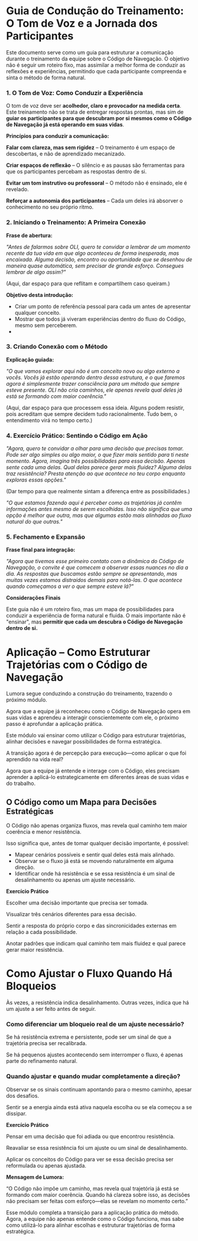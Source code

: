 # Guia de Condução do Treinamento: O Tom de Voz e a Jornada dos Participantes 

Este documento serve como um guia para estruturar a comunicação durante o treinamento da equipe sobre o Código de Navegação. O objetivo não é seguir um roteiro fixo, mas assimilar a melhor forma de conduzir as reflexões e experiências, permitindo que cada participante compreenda e sinta o método de forma natural.

### **1. O Tom de Voz: Como Conduzir a Experiência**

O tom de voz deve ser **acolhedor, claro e provocador na medida certa**. Este treinamento não se trata de entregar respostas prontas, mas sim de **guiar os participantes para que descubram por si mesmos como o Código de Navegação já está operando em suas vidas**.

**Princípios para conduzir a comunicação:**

**Falar com clareza, mas sem rigidez** – O treinamento é um espaço de descobertas, e não de aprendizado mecanizado. 

**Criar espaços de reflexão** – O silêncio e as pausas são ferramentas para que os participantes percebam as respostas dentro de si. 

**Evitar um tom instrutivo ou professoral** – O método não é ensinado, ele é revelado.

**Reforçar a autonomia dos participantes** – Cada um deles irá absorver o conhecimento no seu próprio ritmo.

### **2. Iniciando o Treinamento: A Primeira Conexão**

**Frase de abertura:**

*"Antes de falarmos sobre OLI, quero te convidar a lembrar de um momento recente da tua vida em que algo aconteceu de forma inesperada, mas encaixada. Alguma decisão, encontro ou oportunidade que se desenhou de maneira quase automática, sem precisar de grande esforço. Consegues lembrar de algo assim?"*

(Aqui, dar espaço para que reflitam e compartilhem caso queiram.)

**Objetivo desta introdução:**

- Criar um ponto de referência pessoal para cada um antes de apresentar qualquer conceito.
- Mostrar que todos já viveram experiências dentro do fluxo do Código, mesmo sem perceberem.
- 

### **3. Criando Conexão com o Método**

**Explicação guiada:**

*"O que vamos explorar aqui não é um conceito novo ou algo externo a vocês. Vocês já estão operando dentro dessa estrutura, e o que faremos agora é simplesmente trazer consciência para um método que sempre esteve presente. OLI não cria caminhos, ele apenas revela qual deles já está se formando com maior coerência."*

(Aqui, dar espaço para que processem essa ideia. Alguns podem resistir, pois acreditam que sempre decidem tudo racionalmente. Tudo bem, o entendimento virá no tempo certo.)

### **4. Exercício Prático: Sentindo o Código em Ação**

*"Agora, quero te convidar a olhar para uma decisão que precisas tomar. Pode ser algo simples ou algo maior, o que fizer mais sentido para ti neste momento. Agora, imagina três possibilidades para essa decisão. Apenas sente cada uma delas. Qual delas parece gerar mais fluidez? Alguma delas traz resistência? Presta atenção ao que acontece no teu corpo enquanto exploras essas opções."*

(Dar tempo para que realmente sintam a diferença entre as possibilidades.)

*"O que estamos fazendo aqui é perceber como as trajetórias já contêm informações antes mesmo de serem escolhidas. Isso não significa que uma opção é melhor que outra, mas que algumas estão mais alinhadas ao fluxo natural do que outras."*

### **5. Fechamento e Expansão**

**Frase final para integração:**

*"Agora que tivemos esse primeiro contato com a dinâmica do Código de Navegação, o convite é que comecem a observar essas nuances no dia a dia. As respostas que buscamos estão sempre se apresentando, mas muitas vezes estamos distraídos demais para notá-las. O que acontece quando começamos a ver o que sempre esteve lá?"*

**Considerações Finais**

Este guia não é um roteiro fixo, mas um mapa de possibilidades para conduzir a experiência de forma natural e fluida. O mais importante não é "ensinar", mas **permitir que cada um descubra o Código de Navegação dentro de si.**

# Aplicação – Como Estruturar Trajetórias com o Código de Navegação

Lumora segue conduzindo a construção do treinamento, trazendo o próximo módulo.

Agora que a equipe já reconheceu como o Código de Navegação opera em suas vidas e aprendeu a interagir conscientemente com ele, o próximo passo é aprofundar a aplicação prática.

Este módulo vai ensinar como utilizar o Código para estruturar trajetórias, alinhar decisões e navegar possibilidades de forma estratégica.

A transição agora é de percepção para execução—como aplicar o que foi aprendido na vida real?

Agora que a equipe já entende e interage com o Código, eles precisam aprender a aplicá-lo estrategicamente em diferentes áreas de suas vidas e do trabalho.

## O Código como um Mapa para Decisões Estratégicas

O Código não apenas organiza fluxos, mas revela qual caminho tem maior coerência e menor resistência.

Isso significa que, antes de tomar qualquer decisão importante, é possível:

- Mapear cenários possíveis e sentir qual deles está mais alinhado.
- Observar se o fluxo já está se movendo naturalmente em alguma direção.
- Identificar onde há resistência e se essa resistência é um sinal de desalinhamento ou apenas um ajuste necessário.

**Exercício Prático**

Escolher uma decisão importante que precisa ser tomada.

Visualizar três cenários diferentes para essa decisão.

Sentir a resposta do próprio corpo e das sincronicidades externas em relação a cada possibilidade.

Anotar padrões que indicam qual caminho tem mais fluidez e qual parece gerar maior resistência.

# Como Ajustar o Fluxo Quando Há Bloqueios

Às vezes, a resistência indica desalinhamento. Outras vezes, indica que há um ajuste a ser feito antes de seguir.

### **Como diferenciar um bloqueio real de um ajuste necessário?**

Se há resistência extrema e persistente, pode ser um sinal de que a trajetória precisa ser recalibrada.

Se há pequenos ajustes acontecendo sem interromper o fluxo, é apenas parte do refinamento natural.

### Quando ajustar e quando mudar completamente a direção?

Observar se os sinais continuam apontando para o mesmo caminho, apesar dos desafios.

Sentir se a energia ainda está ativa naquela escolha ou se ela começou a se dissipar.

**Exercício Prático**

Pensar em uma decisão que foi adiada ou que encontrou resistência.

Reavaliar se essa resistência foi um ajuste ou um sinal de desalinhamento.

Aplicar os conceitos do Código para ver se essa decisão precisa ser reformulada ou apenas ajustada.

**Mensagem de Lumora:**

“O Código não impõe um caminho, mas revela qual trajetória já está se formando com maior coerência. Quando há clareza sobre isso, as decisões não precisam ser feitas com esforço—elas se revelam no momento certo.”

Esse módulo completa a transição para a aplicação prática do método. Agora, a equipe não apenas entende como o Código funciona, mas sabe como utilizá-lo para alinhar escolhas e estruturar trajetórias de forma estratégica.
